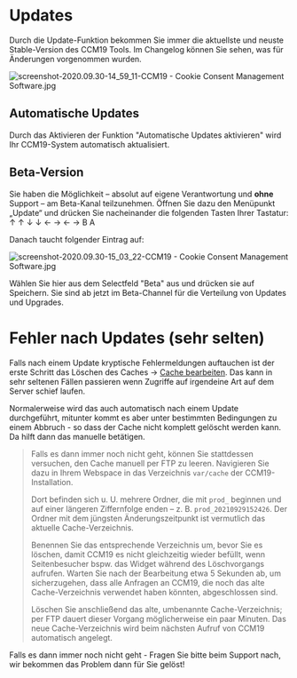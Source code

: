 # Updates

Durch die Update-Funktion bekommen Sie immer die aktuellste und neuste Stable-Version des CCM19 Tools. Im Changelog können Sie sehen, was für Änderungen vorgenommen wurden.

![screenshot-2020.09.30-14_59_11-CCM19 - Cookie Consent Management Software.jpg](<../../assets/screenshot-2020.09.30-14_59_11-CCM19 - Cookie Consent Management Software.jpg>)

## Automatische Updates

Durch das Aktivieren der Funktion "Automatische Updates aktivieren" wird Ihr CCM19-System automatisch aktualisiert.

## Beta-Version

Sie haben die Möglichkeit – absolut auf eigene Verantwortung und **ohne** Support – am Beta-Kanal teilzunehmen. Öffnen Sie dazu den Menüpunkt „Update“ und drücken Sie nacheinander die folgenden Tasten Ihrer Tastatur: ↑ ↑ ↓ ↓ ← → ← → B A

Danach taucht folgender Eintrag auf:

![screenshot-2020.09.30-15_03_22-CCM19 - Cookie Consent Management Software.jpg](<../../assets/screenshot-2020.09.30-15_03_22-CCM19 - Cookie Consent Management Software.jpg>)

Wählen Sie hier aus dem Selectfeld "Beta" aus und drücken sie auf Speichern. Sie sind ab jetzt im Beta-Channel für die Verteilung von Updates und Upgrades.

# Fehler nach Updates (sehr selten)

Falls nach einem Update kryptische Fehlermeldungen auftauchen ist der erste Schritt das Löschen des Caches -> [Cache bearbeiten](caching.md). Das kann in sehr seltenen Fällen passieren wenn Zugriffe auf irgendeine Art auf dem Server schief laufen.

Normalerweise wird das auch automatisch nach einem Update durchgeführt, mitunter kommt es aber unter bestimmten Bedingungen zu einem Abbruch - so dass der Cache nicht komplett gelöscht werden kann. Da hilft dann das manuelle betätigen.

> Falls es dann immer noch nicht geht, können Sie stattdessen versuchen, den Cache manuell per FTP zu leeren. Navigieren Sie dazu in Ihrem Webspace in das Verzeichnis `var/cache` der CCM19-Installation.
>
> Dort befinden sich u. U. mehrere Ordner, die mit `prod_` beginnen und auf einer längeren Ziffernfolge enden – z. B. `prod_20210929152426`. Der Ordner mit dem jüngsten Änderungszeitpunkt ist vermutlich das aktuelle Cache-Verzeichnis.
>
> Benennen Sie das entsprechende Verzeichnis um, bevor Sie es löschen, damit CCM19 es nicht gleichzeitig wieder befüllt, wenn Seitenbesucher bspw. das Widget während des Löschvorgangs aufrufen. Warten Sie nach der Bearbeitung etwa 5 Sekunden ab, um sicherzugehen, dass alle Anfragen an CCM19, die noch das alte Cache-Verzeichnis verwendet haben könnten, abgeschlossen sind.
>
> Löschen Sie anschließend das alte, umbenannte Cache-Verzeichnis; per FTP dauert dieser Vorgang möglicherweise ein paar Minuten. Das neue Cache-Verzeichnis wird beim nächsten Aufruf von CCM19 automatisch angelegt.

Falls es dann immer noch nicht geht - Fragen Sie bitte beim Support nach, wir bekommen das Problem dann für Sie gelöst!
